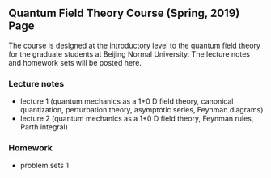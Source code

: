 ## Quantum Field Theory Course (Spring, 2019) Page

The course is designed at the introductory level to the quantum field theory for the graduate students at Beijing Normal University. The lecture notes and homework sets will be posted here.


### Lecture notes
- lecture 1 (quantum mechanics as a 1+0 D field theory, canonical quantization, perturbation theory, asymptotic series, Feynman diagrams)
- lecture 2 (quantum mechanics as a 1+0 D field theory, Feynman rules, Parth integral)


### Homework 
- problem sets 1 
